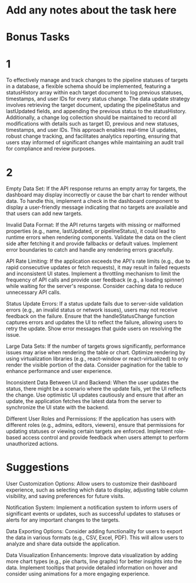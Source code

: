# Add any notes about the task here

# Bonus Tasks

# 1
To effectively manage and track changes to the pipeline statuses of targets in a database, a flexible schema should be implemented, featuring a statusHistory array within each target document to log previous statuses, timestamps, and user IDs for every status change. The data update strategy involves retrieving the target document, updating the pipelineStatus and lastUpdated fields, and appending the previous status to the statusHistory. Additionally, a change log collection should be maintained to record all modifications with details such as target ID, previous and new statuses, timestamps, and user IDs. This approach enables real-time UI updates, robust change tracking, and facilitates analytics reporting, ensuring that users stay informed of significant changes while maintaining an audit trail for compliance and review purposes.


# 2

Empty Data Set: If the API response returns an empty array for targets, the dashboard may display incorrectly or cause the bar chart to render without data. To handle this, implement a check in the dashboard component to display a user-friendly message indicating that no targets are available and that users can add new targets.

Invalid Data Format: If the API returns targets with missing or malformed properties (e.g., name, lastUpdated, or pipelineStatus), it could lead to runtime errors when rendering components. Validate the data on the client side after fetching it and provide fallbacks or default values. Implement error boundaries to catch and handle any rendering errors gracefully.

API Rate Limiting: If the application exceeds the API's rate limits (e.g., due to rapid consecutive updates or fetch requests), it may result in failed requests and inconsistent UI states. Implement a throttling mechanism to limit the frequency of API calls and provide user feedback (e.g., a loading spinner) while waiting for the server's response. Consider caching data to reduce unnecessary API calls.

Status Update Errors: If a status update fails due to server-side validation errors (e.g., an invalid status or network issues), users may not receive feedback on the failure. Ensure that the handleStatusChange function captures errors and updates the UI to reflect the failure, allowing users to retry the update. Show error messages that guide users on resolving the issue.

Large Data Sets: If the number of targets grows significantly, performance issues may arise when rendering the table or chart. Optimize rendering by using virtualization libraries (e.g., react-window or react-virtualized) to only render the visible portion of the data. Consider pagination for the table to enhance performance and user experience.

Inconsistent Data Between UI and Backend: When the user updates the status, there might be a scenario where the update fails, yet the UI reflects the change. Use optimistic UI updates cautiously and ensure that after an update, the application fetches the latest data from the server to synchronize the UI state with the backend.

Different User Roles and Permissions: If the application has users with different roles (e.g., admins, editors, viewers), ensure that permissions for updating statuses or viewing certain targets are enforced. Implement role-based access control and provide feedback when users attempt to perform unauthorized actions.


# Suggestions 

User Customization Options: Allow users to customize their dashboard experience, such as selecting which data to display, adjusting table column visibility, and saving preferences for future visits.

Notification System: Implement a notification system to inform users of significant events or updates, such as successful updates to statuses or alerts for any important changes to the targets.

Data Exporting Options: Consider adding functionality for users to export the data in various formats (e.g., CSV, Excel, PDF). This will allow users to analyze and share data outside the application.

Data Visualization Enhancements: Improve data visualization by adding more chart types (e.g., pie charts, line graphs) for better insights into the data. Implement tooltips that provide detailed information on hover and consider using animations for a more engaging experience.